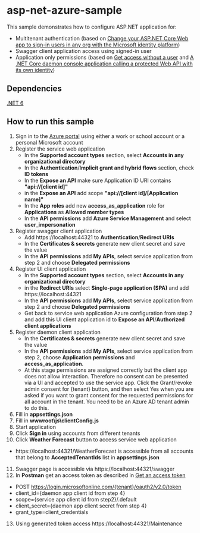 # asp-net-azure-sample

This sample demonstrates how to configure ASP.NET application for:

- Multitenant authentication (based on [Change your ASP.NET Core Web app to sign-in users in any org with the Microsoft identity platform](https://github.com/Azure-Samples/active-directory-aspnetcore-webapp-openidconnect-v2/blob/master/1-WebApp-OIDC/1-2-AnyOrg/README-1-1-to-1-2.md))
- Swagger client application access using signed-in user
- Application only permissions (based on [Get access without a user](https://learn.microsoft.com/en-us/graph/auth-v2-service) and [A .NET Core daemon console application calling a protected Web API with its own identity](https://github.com/Azure-Samples/active-directory-dotnetcore-daemon-v2/tree/master/2-Call-OwnApi))

## Dependencies
[.NET 6](https://dotnet.microsoft.com/en-us/download/dotnet/6.0)

## How to run this sample
1. Sign in to the [Azure portal](https://portal.azure.com) using either a work or school account or a personal Microsoft account
2. Register the service web application
   - In the **Supported account types** section, select **Accounts in any organizational directory**
   - In the **Authentication**/**Implicit grant and hybrid flows** section, check **ID tokens**
   - In the **Expose an API** make sure Application ID URI contains **"api://[client id]"**
   - in the **Expose an API** add scope **"api://[client id]/[Application name]"**
   - In the **App roles** add new **access_as_application** role for **Applications** as **Allowed member types**
   - In the **API permissions** add **Azure Service Management** and select **user_impersonation**
3. Register swagger client application
   - Add https://localhost:44321 to **Authentication**/**Redirect URIs**
   - In the **Certificates & secrets** generate new client secret and save the value
   - In the **API permissions** add **My APIs**, select service application from step 2 and choose **Delegated permissions**
4. Register UI client application
   - In the **Supported account types** section, select **Accounts in any organizational directory**
   - in the **Redirect URIs** select **Single-page application (SPA)** and add https://localhost:44321
   - In the **API permissions** add **My APIs**, select service application from step 2 and choose **Delegated permissions**
   - Get back to service web application Azure configuration from step 2 and add this UI client application id to **Expose an API**/**Authorized client applications**
5. Register daemon client application
   - In the **Certificates & secrets** generate new client secret and save the value
   - In the **API permissions** add **My APIs**, select service application from step 2, choose **Application permissions** and **access_as_application**.
   - At this stage permissions are assigned correctly but the client app does not allow interaction. Therefore no consent can be presented via a UI and accepted to use the service app. Click the Grant/revoke admin consent for {tenant} button, and then select Yes when you are asked if you want to grant consent for the requested permissions for all account in the tenant. You need to be an Azure AD tenant admin to do this.
6. Fill in **appsettings.json**
7. Fill in **wwwroot\js\clientConfig.js**
8. Start application
9. Click **Sign in** using accounts from different tenants
10. Click **Weather Forecast** button to access service web application
   - https://localhost:44321/WeatherForecast is accessible from all accounts that belong to **AcceptedTenantIds** list in **appsettings.json**
11. Swagger page is accessible via https://localhost:44321/swagger
12. In **Postman** get an access token as described in [Get an access token](https://learn.microsoft.com/en-us/graph/auth-v2-service#4-get-an-access-token)
   - POST https://login.microsoftonline.com/{tenant}/oauth2/v2.0/token
   - client_id={daemon app client id from step 4}
   - scope={service app client id from step2}/.default
   - client_secret={daemon app client secret from step 4}
   - grant_type=client_credentials
13. Using generated token access https://localhost:44321/Maintenance

